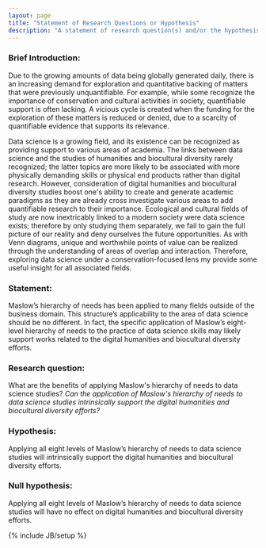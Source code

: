 ```yaml
---
layout: page
title: "Statement of Research Questions or Hypothesis"
description: "A statement of research question(s) and/or the hypothesis(es) to be tested."
---
```


### Brief Introduction: 

Due to the growing amounts of data being globally generated daily, there is an increasing demand for exploration and quantitative backing of matters that were previously unquantifiable.  For example, while some recognize the importance of conservation and cultural activities in society, quantifiable support is often lacking. A vicious cycle is created when the funding for the exploration of these matters is reduced or denied, due to a scarcity of quantifiable evidence that supports its relevance.

Data science is a growing field, and its existence can be recognized as providing support to various areas of academia. The links between data science and the studies of humanities and biocultural diversity rarely recognized; the latter topics are more likely to be associated with more physically demanding skills or physical end products rather than digital research. However, consideration of digital humanities and biocultural diversity studies boost one's ability to create and generate academic paradigms as they are already cross investigate various areas to add quantifiable research to their importance. Ecological and cultural fields of study are now inextricably linked to a modern society were data science exists; therefore by only studying them separately, we fail to gain the full picture of our reality and deny ourselves the future opportunities. 
As with Venn diagrams, unique and worthwhile points of value can be realized through the understanding of areas of overlap and interaction. Therefore, exploring data science under a conservation-focused lens my provide some useful insight for all associated fields.

### Statement: 

Maslow’s hierarchy of needs has been applied to many fields outside of the business domain. This structure’s applicability to the area of data science should be no different. In fact, the specific application of Maslow’s eight-level hierarchy of needs to the practice of data science skills may likely support works related to the digital humanities and biocultural diversity efforts.

### Research question: 

What are the benefits of applying Maslow's hierarchy of needs to data science studies? *Can the application of Maslow's hierarchy of needs to data science studies intrinsically support the digital humanities and biocultural diversity efforts?*

### Hypothesis: 

Applying all eight levels of Maslow’s hierarchy of needs to data science studies will intrinsically support the digital humanities and biocultural diversity efforts.

### Null hypothesis: 

Applying all eight levels of Maslow’s hierarchy of needs to data science studies will have no effect on digital humanities and biocultural diversity efforts.




{% include JB/setup %}
